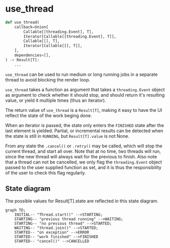 # use_thread

```python
def use_thread(
    callback=Union[
        Callable[[threading.Event], T],
        Iterator[Callable[[threading.Event], T]],
        Callable[[], T],
        Iterator[Callable[[], T]],
    ],
    dependencies=[],
) -> Result[T]:
    ...
```

`use_thread` can be used to run medium or long running jobs in a separate thread to avoid blocking the render loop.

`use_thread` takes a function as argument that takes a `threading.Event` object as argument to check whether it should stop,
and should return it's resulting value, or yield it multiple times (thus an iterator).

The return value of `use_thread` is a `Result[T]`, making it easy to have the UI reflect the state of the work beging done.

When an iterator is passed, the state only enters the `FINISHED` state after the last element is yielded. Partial, or incremental results can be detected when the state is still in `RUNNING`, but `Result[T].value` is not None.

From any state the `.cancel()` or `.retry()` may be called, which will stop the current thread, and start all over.
Note that at no time, two threads will run, since the new thread will always wait for the previous to finish.
Also note that a thread can not be cancelled, we only flag the `threading.Event` object passed to the user supplied function as set, and it is thus the responsibility of the user to check this flag regularly.

## State diagram

The possible values for Result[T].state are reflected in this state diagram.

```mermaid
graph TD;
    INITIAL-- "Thread.start()" -->STARTING;
    STARTING-- "previous thread running" -->WAITING;
    STARTING-- "no previous thread" -->STARTED;
    WAITING-- "thread.join()" -->STARTED;
    STARTED-- "on exception" -->ERROR
    STARTED-- "work finished" -->FINISHED
    STARTED-- "cancel()" -->CANCELLED
```
